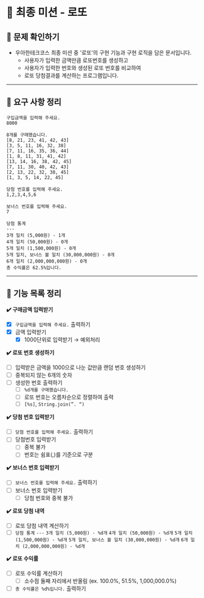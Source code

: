 # 🦋 최종 미션 - 로또

## **👀 문제 확인하기**

- 우아한테크코스 최종 미션 중 '로또'의 구현 기능과 구현 로직을 담은 문서입니다.
    - 사용자가 입력한 금액만큼 로또번호를 생성하고
    - 사용자가 입력한 번호와 생성된 로또 번호를 비교하여
    - 로또 당첨결과를 계산하는 프로그램입니다.

---

## 📌 **요구 사항 정리**
```
구입금액을 입력해 주세요.
8000

8개를 구매했습니다.
[8, 21, 23, 41, 42, 43] 
[3, 5, 11, 16, 32, 38] 
[7, 11, 16, 35, 36, 44] 
[1, 8, 11, 31, 41, 42] 
[13, 14, 16, 38, 42, 45] 
[7, 11, 30, 40, 42, 43] 
[2, 13, 22, 32, 38, 45] 
[1, 3, 5, 14, 22, 45]

당첨 번호를 입력해 주세요.
1,2,3,4,5,6

보너스 번호를 입력해 주세요.
7

당첨 통계
---
3개 일치 (5,000원) - 1개
4개 일치 (50,000원) - 0개
5개 일치 (1,500,000원) - 0개
5개 일치, 보너스 볼 일치 (30,000,000원) - 0개
6개 일치 (2,000,000,000원) - 0개
총 수익률은 62.5%입니다.
```

---

## 📝 **기능 목록 정리**

**✔️ 구매금액 입력받기**

- [x]  `구입금액을 입력해 주세요.` 출력하기
- [x]  금액 입력받기
    - [x]  1000단위로 입력받기 → 예외처리

**✔️ 로또 번호 생성하기**

- [ ]  입력받은 금액을 1000으로 나눈 값만큼 랜덤 번호 생성하기
- [ ]  중복되지 않는 6개의 숫자
- [ ]  생성한 번호 출력하기
    - [ ]  `%d개를 구매했습니다.`
    - [ ]  로또 번호는 오름차순으로 정렬하여 출력
    - [ ]  `[%s]`, `String.join(”. “)`

**✔️ 당첨 번호 입력받기**

- [ ]  `당첨 번호를 입력해 주세요.` 출력하기
- [ ]  당첨번호 입력받기
    - [ ]  중복 불가
    - [ ]  번호는 쉼표(,)를 기준으로 구분

**✔️ 보너스 번호 입력받기**

- [ ]  `보너스 번호를 입력해 주세요.` 출력하기
- [ ]  보너스 번호 입력받기
    - [ ]  당첨 번호와 중복 불가

**✔️ 로또 당첨 내역**

- [ ]  로또 당첨 내역 계산하기
- [ ]  `당첨 통계`
  `---`
  `3개 일치 (5,000원) - %d개`
  `4개 일치 (50,000원) - %d개`
  `5개 일치 (1,500,000원) - %d개`
  `5개 일치, 보너스 볼 일치 (30,000,000원) - %d개`
  `6개 일치 (2,000,000,000원) - %d개`

**✔️ 로또 수익률**

- [ ]  로또 수익률 계산하기
    - [ ]  소수점 둘째 자리에서 반올림 (ex. 100.0%, 51.5%, 1,000,000.0%)
- [ ]  `총 수익률은 %d%입니다.` 출력하기